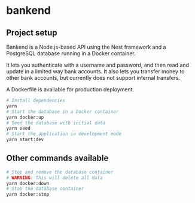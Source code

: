 # bankend

## Project setup
Bankend is a Node.js-based API using the Nest framework and a PostgreSQL database running in a Docker container.

It lets you authenticate with a username and password, and then read and update in a limited way bank accounts. It also lets you transfer money to other bank accounts, but currently does not support internal transfers.

A Dockerfile is available for production deployment.

```sh
# Install dependencies
yarn
# Start the database in a Docker container
yarn docker:up
# Seed the database with initial data
yarn seed
# Start the application in development mode
yarn start:dev
```

## Other commands available
```sh
# Stop and remove the database container
# WARNING: This will delete all data
yarn docker:down
# Stop the database container
yarn docker:stop
```
